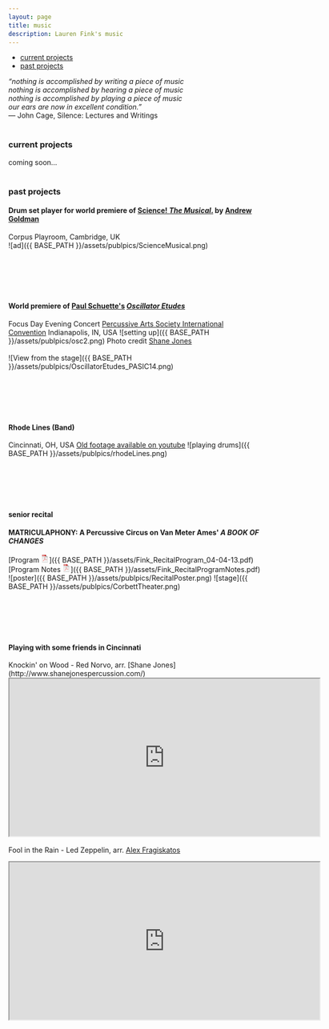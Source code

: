 ```yaml
---
layout: page
title: music
description: Lauren Fink's music
---
```


<div class="navbar">
    <div class="navbar-inner">
        <ul class="nav">
            <li><a href="#current">current projects</a></li>
            <li><a href="#past">past projects</a></li>
        </ul>
    </div>
</div>


*“nothing is accomplished by writing a piece of music  
nothing is accomplished by hearing a piece of music  
nothing is accomplished by playing a piece of music  
our ears are now in excellent condition.”*  
― John Cage, Silence: Lectures and Writings
<br><br>

### <a name="current"></a>current projects
coming soon...
<br><br>

### <a name="past"></a>past projects 


#### Drum set player for world premiere of [Science! *The Musical*.](http://www.mus.cam.ac.uk/news/feature-pieces/science-the-musical) by [Andrew Goldman](http://heymancenter.org/people/andrew-goldman/)  
Corpus Playroom, Cambridge, UK  
![ad]({{ BASE_PATH }}/assets/publpics/ScienceMusical.png)
<br><br>
<br><br>
<br><br>
 
#### World premiere of [Paul Schuette's](http://www.paulschuette.com/) [*Oscillator Etudes*](ttp://www.paulschuette.com/music/)
Focus Day Evening Concert
[Percussive Arts Society International Convention](http://www.pas.org/)
Indianapolis, IN, USA
![setting up]({{ BASE_PATH }}/assets/publpics/osc2.png)
Photo credit [Shane Jones](http://www.shanejonespercussion.com/)
<br><br>
![View from the stage]({{ BASE_PATH }}/assets/publpics/OscillatorEtudes_PASIC14.png)
<br><br>
<br><br>
<br><br>

#### Rhode Lines (Band)
Cincinnati, OH, USA
[Old footage available on youtube](https://www.youtube.com/watch?v=zS67TM2L1KE)
![playing drums]({{ BASE_PATH }}/assets/publpics/rhodeLines.png)
<br><br>
<br><br>
<br><br>

#### senior recital
#### MATRICULAPHONY: A Percussive Circus on Van Meter Ames' *A BOOK OF CHANGES*  
[Program ![Program as pdf](icons16/pdf-icon.png)]({{ BASE_PATH }}/assets/Fink_RecitalProgram_04-04-13.pdf)   
[Program Notes ![Notes as pdf](icons16/pdf-icon.png)]({{ BASE_PATH }}/assets/Fink_RecitalProgramNotes.pdf) 
![poster]({{ BASE_PATH }}/assets/publpics/RecitalPoster.png)
![stage]({{ BASE_PATH }}/assets/publpics/CorbettTheater.png)
<br><br>
<br><br>
<br><br>

#### Playing with some friends in Cincinnati
<html>
<body>
Knockin' on Wood - Red Norvo, arr. [Shane Jones](http://www.shanejonespercussion.com/)
<iframe width="620" height="315"
src="https://www.youtube.com/watch?v=axHd9fq6yY4">
</iframe>

Fool in the Rain - Led Zeppelin, arr. [Alex Fragiskatos](https://fragiskatospercussion.com/)
<iframe width="620" height="315"
src="https://www.youtube.com/watch?v=Ga-iHxlNgqU">
</iframe>
</body>
</html>
